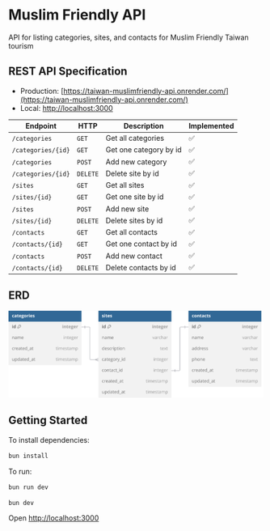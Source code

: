 # Muslim Friendly API

API for listing categories, sites, and contacts for Muslim Friendly Taiwan tourism

## REST API Specification

- Production: [https://taiwan-muslimfriendly-api.onrender.com/](https://taiwan-muslimfriendly-api.onrender.com/)
- Local: [http://localhost:3000](http://localhost:3000/)

| Endpoint           | HTTP     | Description            | Implemented |
| ------------------ | -------- | ---------------------- | ----------- |
| `/categories`      | `GET`    | Get all categories     | ✅          |
| `/categories/{id}` | `GET`    | Get one category by id | ✅          |
| `/categories`      | `POST`   | Add new category       | ✅          |
| `/categories/{id}` | `DELETE` | Delete site by id      | ✅          |
| `/sites`           | `GET`    | Get all sites          | ✅          |
| `/sites/{id}`      | `GET`    | Get one site by id     | ✅          |
| `/sites`           | `POST`   | Add new site           | ✅          |
| `/sites/{id}`      | `DELETE` | Delete sites by id     | ✅          |
| `/contacts`        | `GET`    | Get all contacts       | ✅          |
| `/contacts/{id}`   | `GET`    | Get one contact by id  | ✅          |
| `/contacts`        | `POST`   | Add new contact        | ✅          |
| `/contacts/{id}`   | `DELETE` | Delete contacts by id  | ✅          |

## ERD

![ERD](./assets/taiwan-muslimfriendly-db-relation.svg)

## Getting Started

To install dependencies:

```sh
bun install
```

To run:

```sh
bun run dev
```

```sh
bun dev
```

Open <http://localhost:3000>
